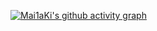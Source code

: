 

[![Mai1aKi's github activity graph](https://github-readme-activity-graph.vercel.app/graph?username=Mai1aKi&theme=github-compact)](https://github.com/Mai1aKi/github-readme-activity-graph)
